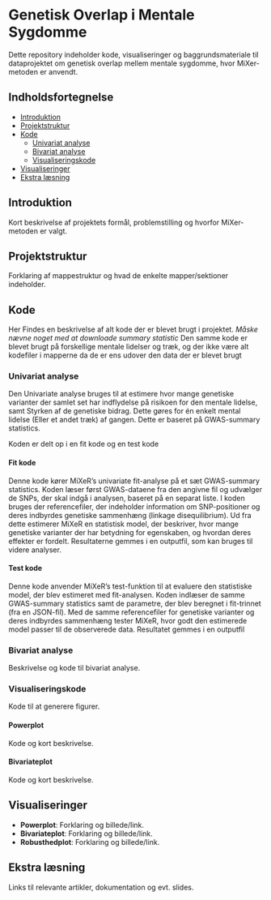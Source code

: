 # Genetisk Overlap i Mentale Sygdomme 

Dette repository indeholder kode, visualiseringer og baggrundsmateriale til dataprojektet om genetisk overlap mellem mentale sygdomme, hvor MiXer-metoden er anvendt.

## Indholdsfortegnelse

- [Introduktion](#introduktion)
- [Projektstruktur](#projektstruktur)
- [Kode](#kode)
  - [Univariat analyse](#univariat-analyse)
  - [Bivariat analyse](#bivariat-analyse)
  - [Visualiseringskode](#visualiseringskode)
- [Visualiseringer](#visualiseringer)
- [Ekstra læsning](#ekstra-læsning)

## Introduktion

Kort beskrivelse af projektets formål, problemstilling og hvorfor MiXer-metoden er valgt.

## Projektstruktur

Forklaring af mappestruktur og hvad de enkelte mapper/sektioner indeholder.

## Kode
Her Findes en beskrivelse af alt kode der er blevet brugt i projektet.
*Måske nævne noget med at downloade summary statistic* 
Den samme kode er blevet brugt på forskellige mentale lidelser og træk, og der ikke være alt kodefiler i mapperne da de er ens udover den data der er blevet brugt
### Univariat analyse
Den Univariate analyse bruges til at estimere hvor mange genetiske varianter der samlet set har indflydelse på risikoen for den mentale lidelse, samt Styrken af de genetiske bidrag. Dette gøres for én enkelt mental lidelse (Eller et andet træk) af gangen. Dette er baseret på GWAS-summary statistics.

Koden er delt op i en fit kode og en test kode

#### Fit kode
Denne kode kører MiXeR’s univariate fit-analyse på et sæt GWAS-summary statistics. Koden læser først GWAS-dataene fra den angivne fil og udvælger de SNPs, der skal indgå i analysen, baseret på en separat liste. I koden bruges der referencefiler, der indeholder information om SNP-positioner og deres indbyrdes genetiske sammenhæng (linkage disequilibrium). Ud fra dette estimerer MiXeR en statistisk model, der beskriver, hvor mange genetiske varianter der har betydning for egenskaben, og hvordan deres effekter er fordelt. Resultaterne gemmes i en outputfil, som kan bruges til videre analyser. 

#### Test kode
Denne kode anvender MiXeR’s test-funktion til at evaluere den statistiske model, der blev estimeret med fit-analysen. Koden indlæser de samme GWAS-summary statistics samt de parametre, der blev beregnet i fit-trinnet (fra en JSON-fil). Med de samme referencefiler for genetiske varianter og deres indbyrdes sammenhæng tester MiXeR, hvor godt den estimerede model passer til de observerede data. Resultatet gemmes i en outputfil 

### Bivariat analyse
Beskrivelse og kode til bivariat analyse.

### Visualiseringskode
Kode til at generere figurer.

#### Powerplot
Kode og kort beskrivelse.

#### Bivariateplot
Kode og kort beskrivelse.

## Visualiseringer

- **Powerplot**: Forklaring og billede/link.
- **Bivariateplot**: Forklaring og billede/link.
- **Robusthedplot**: Forklaring og billede/link.

## Ekstra læsning

Links til relevante artikler, dokumentation og evt. slides.

